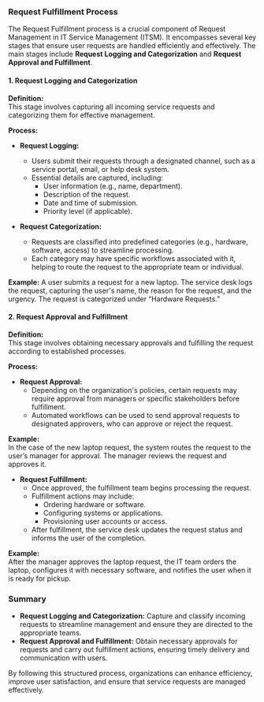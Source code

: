 ### Request Fulfillment Process

The Request Fulfillment process is a crucial component of Request Management in IT Service Management (ITSM). It encompasses several key stages that ensure user requests are handled efficiently and effectively. The main stages include **Request Logging and Categorization** and **Request Approval and Fulfillment**.

#### 1. Request Logging and Categorization

**Definition:**  
This stage involves capturing all incoming service requests and categorizing them for effective management.

**Process:**
- **Request Logging:**
  - Users submit their requests through a designated channel, such as a service portal, email, or help desk system.
  - Essential details are captured, including:
    - User information (e.g., name, department).
    - Description of the request.
    - Date and time of submission.
    - Priority level (if applicable).

- **Request Categorization:**
  - Requests are classified into predefined categories (e.g., hardware, software, access) to streamline processing.
  - Each category may have specific workflows associated with it, helping to route the request to the appropriate team or individual.
  
**Example:**
A user submits a request for a new laptop. The service desk logs the request, capturing the user's name, the reason for the request, and the urgency. The request is categorized under “Hardware Requests.”

#### 2. Request Approval and Fulfillment

**Definition:**  
This stage involves obtaining necessary approvals and fulfilling the request according to established processes.

**Process:**
- **Request Approval:**
  - Depending on the organization's policies, certain requests may require approval from managers or specific stakeholders before fulfillment.
  - Automated workflows can be used to send approval requests to designated approvers, who can approve or reject the request.
  
**Example:**  
In the case of the new laptop request, the system routes the request to the user’s manager for approval. The manager reviews the request and approves it.

- **Request Fulfillment:**
  - Once approved, the fulfillment team begins processing the request.
  - Fulfillment actions may include:
    - Ordering hardware or software.
    - Configuring systems or applications.
    - Provisioning user accounts or access.
  - After fulfillment, the service desk updates the request status and informs the user of the completion.

**Example:**  
After the manager approves the laptop request, the IT team orders the laptop, configures it with necessary software, and notifies the user when it is ready for pickup.

### Summary

- **Request Logging and Categorization:** Capture and classify incoming requests to streamline management and ensure they are directed to the appropriate teams.
- **Request Approval and Fulfillment:** Obtain necessary approvals for requests and carry out fulfillment actions, ensuring timely delivery and communication with users.

By following this structured process, organizations can enhance efficiency, improve user satisfaction, and ensure that service requests are managed effectively.
